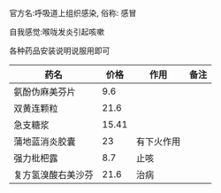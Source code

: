 官方名:呼吸道上组织感染,
俗称: 感冒

自我感觉:喉咙发炎引起咳嗽

各种药品安装说明说服用即可

药名 |	价格 | 作用|备注
---|---|---|---
氨酚伪麻美芬片 |	 9.6
双黄连颗粒|	21.6
急支糖浆|	15.41
蒲地蓝消炎胶囊|23|有下火作用
强力枇杷露|8.7|止咳
复方氢溴酸右美沙芬|21.6|治病

